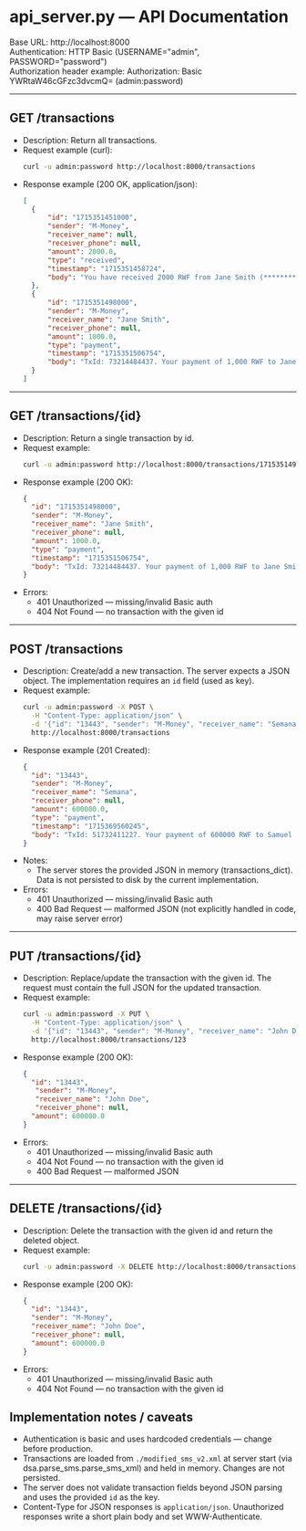# api_server.py — API Documentation

Base URL: http://localhost:8000  
Authentication: HTTP Basic (USERNAME="admin", PASSWORD="password")  
Authorization header example: Authorization: Basic YWRtaW46cGFzc3dvcmQ= (admin:password)

---

## GET /transactions
- Description: Return all transactions.
- Request example (curl):
  ```bash
  curl -u admin:password http://localhost:8000/transactions
  ```
- Response example (200 OK, application/json):
  ```json
  [
    {
        "id": "1715351451000",
        "sender": "M-Money",
        "receiver_name": null,
        "receiver_phone": null,
        "amount": 2000.0,
        "type": "received",
        "timestamp": "1715351458724",
        "body": "You have received 2000 RWF from Jane Smith (*********013) on your mobile money account at 2024-05-10 16:30:51. Message from sender: . Your new balance:2000 RWF. Financial Transaction Id: 76662021700."
    },
    {
        "id": "1715351498000",
        "sender": "M-Money",
        "receiver_name": "Jane Smith",
        "receiver_phone": null,
        "amount": 1000.0,
        "type": "payment",
        "timestamp": "1715351506754",
        "body": "TxId: 73214484437. Your payment of 1,000 RWF to Jane Smith 12845 has been completed at 2024-05-10 16:31:39. Your new balance: 1,000 RWF. Fee was 0 RWF.Kanda*182*16# wiyandikishe muri poromosiyo ya BivaMoMotima, ugire amahirwe yo gutsindira ibihembo bishimishije."
    }
  ]
  ```

---

## GET /transactions/{id}
- Description: Return a single transaction by id.
- Request example:
  ```bash
  curl -u admin:password http://localhost:8000/transactions/1715351498000
  ```
- Response example (200 OK):
  ```json
  {
    "id": "1715351498000",
    "sender": "M-Money",
    "receiver_name": "Jane Smith",
    "receiver_phone": null,
    "amount": 1000.0,
    "type": "payment",
    "timestamp": "1715351506754",
    "body": "TxId: 73214484437. Your payment of 1,000 RWF to Jane Smith 12845 has been completed at 2024-05-10 16:31:39. Your new balance: 1,000 RWF. Fee was 0 RWF.Kanda*182*16# wiyandikishe muri poromosiyo ya BivaMoMotima, ugire amahirwe yo gutsindira ibihembo bishimishije."
  }
  ```
- Errors:
  - 401 Unauthorized — missing/invalid Basic auth
  - 404 Not Found — no transaction with the given id

---

## POST /transactions
- Description: Create/add a new transaction. The server expects a JSON object. The implementation requires an `id` field (used as key).
- Request example:
  ```bash
  curl -u admin:password -X POST \
    -H "Content-Type: application/json" \
    -d '{"id": "13443", "sender": "M-Money", "receiver_name": "Semana", "receiver_phone": null, "amount": 600000.0, "type": "payment", "timestamp": "1715369560245", "body": "TxId: 51732411227. Your payment of 600000 RWF to Samuel Carter 95464 has been completed at 2024-05-10 21:32:32. Your new balance: 987400 RWF. Fee was 0 RWF.Kanda*182*16# wiyandikishe muri poromosiyo ya BivaMoMotima, ugire amahirwe yo gutsindira ibihembo bishimishije."}' \
    http://localhost:8000/transactions
  ```
- Response example (201 Created):
  ```json
  {
    "id": "13443",
    "sender": "M-Money",
    "receiver_name": "Semana",
    "receiver_phone": null,
    "amount": 600000.0,
    "type": "payment",
    "timestamp": "1715369560245",
    "body": "TxId: 51732411227. Your payment of 600000 RWF to Samuel Carter 95464 has been completed at 2024-05-10 21:32:32. Your new balance: 987400 RWF. Fee was 0 RWF.Kanda*182*16# wiyandikishe muri poromosiyo ya BivaMoMotima, ugire amahirwe yo gutsindira ibihembo bishimishije."
  }
  ```
- Notes:
  - The server stores the provided JSON in memory (transactions_dict). Data is not persisted to disk by the current implementation.
- Errors:
  - 401 Unauthorized — missing/invalid Basic auth
  - 400 Bad Request — malformed JSON (not explicitly handled in code, may raise server error)

---

## PUT /transactions/{id}
- Description: Replace/update the transaction with the given id. The request must contain the full JSON for the updated transaction.
- Request example:
  ```bash
  curl -u admin:password -X PUT \
    -H "Content-Type: application/json" \
    -d '{"id": "13443", "sender": "M-Money", "receiver_name": "John Doe", "receiver_phone": null, "amount": 600000.0}' \
    http://localhost:8000/transactions/123
  ```
- Response example (200 OK):
  ```json
  { 
    "id": "13443",
     "sender": "M-Money",
     "receiver_name": "John Doe",
     "receiver_phone": null,
    "amount": 600000.0
  }
  ```
- Errors:
  - 401 Unauthorized — missing/invalid Basic auth
  - 404 Not Found — no transaction with the given id
  - 400 Bad Request — malformed JSON

---

## DELETE /transactions/{id}
- Description: Delete the transaction with the given id and return the deleted object.
- Request example:
  ```bash
  curl -u admin:password -X DELETE http://localhost:8000/transactions/13443
  ```
- Response example (200 OK):
  ```json
  {
    "id": "13443",
    "sender": "M-Money",
    "receiver_name": "John Doe",
    "receiver_phone": null,
    "amount": 600000.0
  }
  ```
- Errors:
  - 401 Unauthorized — missing/invalid Basic auth
  - 404 Not Found — no transaction with the given id


## Implementation notes / caveats
- Authentication is basic and uses hardcoded credentials — change before production.
- Transactions are loaded from `./modified_sms_v2.xml` at server start (via dsa.parse_sms.parse_sms_xml) and held in memory. Changes are not persisted.
- The server does not validate transaction fields beyond JSON parsing and uses the provided `id` as the key.
- Content-Type for JSON responses is `application/json`. Unauthorized responses write a short plain body and set WWW-Authenticate.
